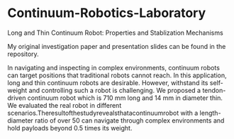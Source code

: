 # Continuum-Robotics-Laboratory
Long and Thin Continuum Robot: Properties and Stablization Mechanisms

My original investigation paper and presentation slides can be found in the repository.


  In navigating and inspecting in complex environments, continuum robots can target positions that traditional robots cannot reach. In this application, long and thin continuum robots are desirable. However, withstand its self-weight and controlling such a robot is challenging. We proposed a tendon-driven continuum robot which is 710 mm long and 14 mm in diameter thin. We evaluated the real robot in different scenarios.Theresultofthestudyrevealsthatacontinuumrobot with a length-diameter ratio of over 50 can navigate through complex environments and hold payloads beyond 0.5 times its weight.

